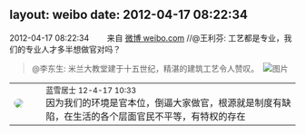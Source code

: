 layout: weibo
date: 2012-04-17 08:22:34
---
<meta name="referrer" content="no-referrer" />

2012-04-17 08:22:34  &nbsp;&nbsp;&nbsp;&nbsp;&nbsp;&nbsp; 来自 <a href="http://weibo.com/" rel="nofollow">微博 weibo.com</a>
//@王利芬: 工艺都是专业，我们的专业人才多半想做官对吗？
>  @李东生: 米兰大教堂建于十五世纪，精湛的建筑工艺令人赞叹。 ​​​
>  ![图片](https://ww4.sinaimg.cn/large/71411f6ajw1ds23kpjanqj.jpg)

<table style="width: 100%;">
  <tr>
    <td style="width: 40px;"><img style="border-radius:50%" src="https://tva1.sinaimg.cn/crop.0.0.180.180.50/7978b307jw1e8qgp5bmzyj2050050aa8.jpg?KID=imgbed,tva&Expires=1624467780&ssig=Avh1HVE0Eu"></td>
    <td colspan="2"><small>蓝雪居士 12-4-17 10:33</small><br/>因为我们的环境是官本位，倒逼大家做官，根源就是制度有缺陷，在生活的各个层面官民不平等，有特权的存在</td>
  </tr>
</table>
